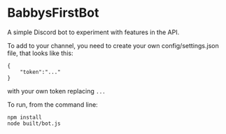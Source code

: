 # BabbysFirstBot

A simple Discord bot to experiment with features in the API.

To add to your channel, you need to create your own config/settings.json file, that looks like this:
```
{
    "token":"..."
}
```
with your own token replacing `...`

To run, from the command line:

```
npm install
node built/bot.js
```
